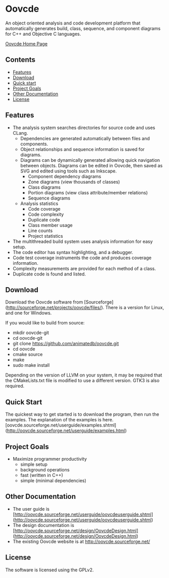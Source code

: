 
# Oovcde

An object oriented analysis and code development platform that automatically
generates build, class, sequence, and component diagrams for C++
and Objective C languages.

[Oovcde Home Page](http://oovcde.sourceforge.net/)

## Contents

 - [Features](#features)
 - [Download](#download)
 - [Quick start](#quick-start)
 - [Project Goals](#project-goals)
 - [Other Documentation](#other-documentation)
 - [License](#license)


## Features

- The analysis system searches directories for source code and uses CLang.
	- Dependencies are generated automatically between files and components.
	- Object relationships and sequence information is saved for diagrams.
	- Diagrams can be dynamically generated allowing quick navigation
	  between objects. Diagrams can be edited in Oovcde, then saved as
	  SVG and edited using tools such as Inkscape.
		- Component dependency diagrams
		- Zone diagrams (view thousands of classes)
		- Class diagrams
		- Portion diagrams (view class attribute/member relations)
		- Sequence diagrams 
	- Analysis statistics
		- Code coverage
		- Code complexity
		- Duplicate code
		- Class member usage
		- Line counts
		- Project statistics
- The multithreaded build system uses analysis information for easy setup.
- The code editor has syntax highlighting, and a debugger.
- Code test coverage instruments the code and produces coverage information.
- Complexity measurements are provided for each method of a class.
- Duplicate code is found and listed.


## Download

Download the Oovcde software from [Sourceforge]
(http://sourceforge.net/projects/oovcde/files/). There is a version for Linux,
and one for Windows.

If you would like to build from source:
- mkdir oovcde-git
- cd oovcde-git
- git clone https://github.com/animatedb/oovcde.git
- cd oovcde
- cmake source
- make
- sudo make install

Depending on the version of LLVM on your system, it may be required that
the CMakeLists.txt file is modified to use a different version. GTK3 is also
required.


## Quick Start

The quickest way to get started is to download the program, then run the examples.
The explanation of the examples is here.
[oovcde.sourceforge.net/userguide/examples.shtml]
(http://oovcde.sourceforge.net/userguide/examples.html)


## Project Goals

- Maximize programmer productivity
	- simple setup
	- background operations
	- fast (written in C++)
	- simple (minimal dependencies)


## Other Documentation

 - The user guide is [http://oovcde.sourceforge.net/userguide/oovcdeuserguide.shtml]
	(http://oovcde.sourceforge.net/userguide/oovcdeuserguide.shtml)
 - The design documentation is [http://oovcde.sourceforge.net/design/OovcdeDesign.html]
	(http://oovcde.sourceforge.net/design/OovcdeDesign.html)
 - The existing Oovcde website is at http://oovcde.sourceforge.net/


## License
The software is licensed using the GPLv2.
